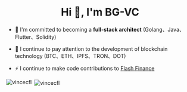 
<h1 align="center">Hi 👋, I'm BG-VC</h1>

- 👯 I'm committed to becoming a **full-stack architect** (Golang、Java、Flutter、Solidity)

- 🔭 I continue to pay attention to the development of blockchain technology (BTC、ETH、IPFS、TRON、DOT)

- ⚡ I continue to make code contributions to [Flash Finance](https://flash2c.cn)


<p><img align="left" src="https://github-readme-stats.vercel.app/api/top-langs/?username=vincecfl&layout=compact&hide=html" alt="vincecfl" /></p>

<p>&nbsp;<img align="center" src="https://github-readme-stats.vercel.app/api?username=vincecfl&show_icons=true" alt="vincecfl" /></p>

